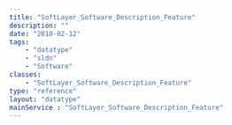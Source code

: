 ```yaml
---
title: "SoftLayer_Software_Description_Feature"
description: ""
date: "2018-02-12"
tags:
    - "datatype"
    - "sldn"
    - "Software"
classes:
    - "SoftLayer_Software_Description_Feature"
type: "reference"
layout: "datatype"
mainService : "SoftLayer_Software_Description_Feature"
---
```

